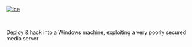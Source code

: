 
<p><a href="https://tryhackme.com/room/ice"><img src=""https://raw.githubusercontent.com/DJShankyShoe/Website/master/assets/Platforms/TryHackMe/Ice/pb.png" alt="Ice"/></a></p><br>

<p>Deploy & hack into a Windows machine, exploiting a very poorly secured media server</p>
